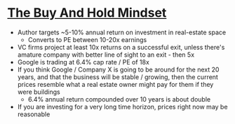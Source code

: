 # [The Buy And Hold Mindset](https://avc.com/2022/11/the-buy-and-hold-mindset/)

* Author targets ~5-10% annual return on investment in real-estate space
  * Converts to PE between 10-20x earnings
* VC firms project at least 10x returns on a successful exit, unless there's amature company with better line of sight to an exit - then 5x
* Google is trading at 6.4% cap rate / PE of 18x
* If you think Google / Company X is going to be around for the next 20 years, and that the business will be stable / growing, then the current prices resemble what a real estate owner might pay for them if they were buildings
  * 6.4% annual return compounded over 10 years is about double
* If you are investing for a very long time horizon, prices right now may be reasonable
